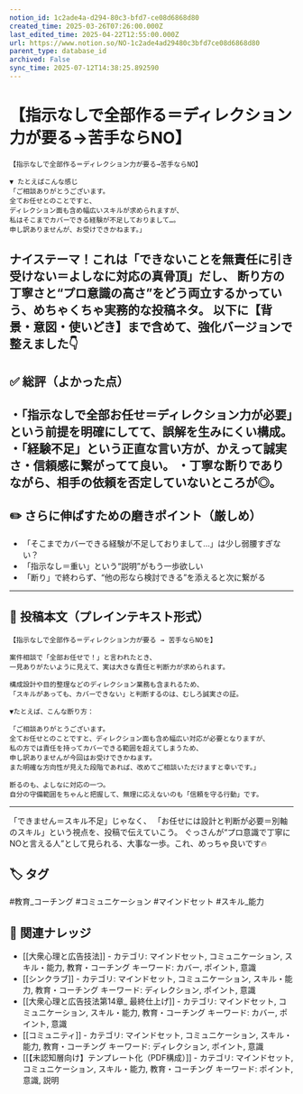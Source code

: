 ```yaml
---
notion_id: 1c2ade4a-d294-80c3-bfd7-ce08d6868d80
created_time: 2025-03-26T07:26:00.000Z
last_edited_time: 2025-04-22T12:55:00.000Z
url: https://www.notion.so/NO-1c2ade4ad29480c3bfd7ce08d6868d80
parent_type: database_id
archived: False
sync_time: 2025-07-12T14:38:25.892590
---
```


# 【指示なしで全部作る＝ディレクション力が要る→苦手ならNO】

```plain text
【指示なしで全部作る＝ディレクション力が要る→苦手ならNO】

▼ たとえばこんな感じ
「ご相談ありがとうございます。
全てお任せとのことですと、
ディレクション面も含め幅広いスキルが求められますが、
私はそこまでカバーできる経験が不足しておりまして…。
申し訳ありませんが、お受けできかねます。」

```
ナイステーマ！これは「できないことを無責任に引き受けない＝よしなに対応の真骨頂」だし、
断り方の丁寧さと“プロ意識の高さ”をどう両立するかっていう、めちゃくちゃ実務的な投稿ネタ。
以下に【背景・意図・使いどき】まで含めて、強化バージョンで整えました👇
---
## ✅ 総評（よかった点）
・「指示なしで全部お任せ＝ディレクション力が必要」という前提を明確にしてて、誤解を生みにくい構成。
・「経験不足」という正直な言い方が、かえって誠実さ・信頼感に繋がってて良い。
・丁寧な断りでありながら、相手の依頼を否定していないところが◎。
---
## ✏️ さらに伸ばすための磨きポイント（厳しめ）
- 「そこまでカバーできる経験が不足しておりまして…」は少し弱腰すぎない？
- 「指示なし＝重い」という“説明”がもう一歩欲しい
- 「断り」で終わらず、“他の形なら検討できる”を添えると次に繋がる
---
## 📄 投稿本文（プレインテキスト形式）
```plain text
【指示なしで全部作る＝ディレクション力が要る → 苦手ならNOを】

案件相談で「全部お任せで！」と言われたとき、
一見ありがたいように見えて、実は大きな責任と判断力が求められます。

構成設計や目的整理などのディレクション業務も含まれるため、
「スキルがあっても、カバーできない」と判断するのは、むしろ誠実さの証。

▼たとえば、こんな断り方：

「ご相談ありがとうございます。
全てお任せとのことですと、ディレクション面も含め幅広い対応が必要となりますが、
私の方では責任を持ってカバーできる範囲を超えてしまうため、
申し訳ありませんが今回はお受けできかねます。
また明確な方向性が見えた段階であれば、改めてご相談いただけますと幸いです。」

断るのも、よしなに対応の一つ。
自分の守備範囲をちゃんと把握して、無理に応えないのも「信頼を守る行動」です。

```
---
「できません＝スキル不足」じゃなく、
「お任せには設計と判断が必要＝別軸のスキル」という視点を、投稿で伝えていこう。
ぐっさんが“プロ意識で丁寧にNOと言える人”として見られる、大事な一歩。これ、めっちゃ良いです🔥

## 🏷️ タグ
#教育_コーチング #コミュニケーション #マインドセット #スキル_能力

## 🔗 関連ナレッジ
- [[大衆心理と広告技法]] - カテゴリ: マインドセット, コミュニケーション, スキル・能力, 教育・コーチング キーワード: カバー, ポイント, 意識
- [[シンクラブ]] - カテゴリ: マインドセット, コミュニケーション, スキル・能力, 教育・コーチング キーワード: ディレクション, ポイント, 意識
- [[大衆心理と広告技法第14章_ 最終仕上げ]] - カテゴリ: マインドセット, コミュニケーション, スキル・能力, 教育・コーチング キーワード: カバー, ポイント, 意識
- [[コミュニティ]] - カテゴリ: マインドセット, コミュニケーション, スキル・能力, 教育・コーチング キーワード: ディレクション, ポイント, 意識
- [[【未認知層向け】テンプレート化（PDF構成）]] - カテゴリ: マインドセット, コミュニケーション, スキル・能力, 教育・コーチング キーワード: ポイント, 意識, 説明
